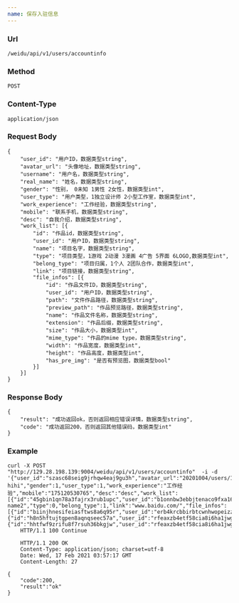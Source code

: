 ```yaml
---
name: 保存入驻信息
---
```

    
### Url
    /weidu/api/v1/users/accountinfo
    
### Method
    POST

### Content-Type
    application/json    

### Request Body

    {
        "user_id": "用户ID，数据类型string",
        "avatar_url": "头像地址，数据类型string",
        "username": "用户名，数据类型string",
        "real_name": "姓名，数据类型string",
        "gender": "性别， 0未知 1男性 2女性，数据类型int",
        "user_type": "用户类型，1独立设计师 2小型工作室，数据类型int",
        "work_experience": "工作经验，数据类型string",
        "mobile": "联系手机，数据类型string",
        "desc": "自我介绍，数据类型string",
        "work_list": [{
            "id": "作品id，数据类型string",
            "user_id": "用户ID，数据类型string",
            "name": "项目名字，数据类型string",
            "type": "项目类型，1游戏 2动漫 3漫画 4广告 5界面 6LOGO,数据类型int",
            "belong_type": "项目归属，1个人 2团队合作，数据类型int",
            "link": "项目链接，数据类型string",
            "file_infos": [{
                "id": "作品文件ID，数据类型string",
                "user_id": "用户ID，数据类型string",
                "path": "文件作品路径，数据类型string",
                "preview_path": "作品预览路径，数据类型string",
                "name": "作品文件名称，数据类型string",
                "extension": "作品后缀，数据类型string",
                "size": "作品大小，数据类型int",
                "mime_type": "作品的mime type，数据类型string",
                "width": "作品宽度，数据类型int",
                "height": "作品高度，数据类型int",
                "has_pre_img": "是否有预览图，数据类型bool"
            }]
        }]
    }

### Response Body 

    {
        "result": "成功返回ok，否则返回相应错误详情，数据类型string",
        "code": "成功返回200，否则返回其他错误码，数据类型int" 
    }

### Example
    
    curl -X POST "http://129.28.198.139:9004/weidu/api/v1/users/accountinfo"  -i -d '{"user_id":"szasc68seig9jrhqw4eaj9gu3h","avatar_url":"20201004/users/123/biinjhnesifeiasftws8a6q95r/jianzhi.jpg","username":"a1356937040","real_name":"realname-hihi","gender":1,"user_type":1,"work_experience":"工作经验","mobile":"175120530765","desc":"desc","work_list":[{"id":"45gbin1qn78a3fajrx3rub1upc","user_id":"b1onnbw3ebbjtenaco9fxa16ke","name":"project name2","type":0,"belong_type":1,"link":"www.baidu.com/","file_infos":[{"id":"biinjhnesifeiasftws8a6q95r","user_id":"erb4krcbbirbtcwnhwopeizz5o","path":"20201004/users/123/biinjhnesifeiasftws8a6q95r/jianzhi.jpg","preview_path":"20201004/users/123/biinjhnesifeiasftws8a6q95r/jianzhi_preview.jpg","name":"jianzhi.jpg","extension":"jpg","size":34348,"mime_type":"image/jpeg","width":500,"height":333,"has_pre_img":true},{"id":"h8n5hftujtgpen8aqnqseec57a","user_id":"rfeaxzb4etf58cia8i6ha1jwgw","path":"20201006/users/rfeaxzb4etf58cia8i6ha1jwgw/h8n5hftujtgpen8aqnqseec57a/.","name":".","extension":"","size":0,"mime_type":""},{"id":"hhtfwf9zrifu8f7rsuh36bkgjw","user_id":"rfeaxzb4etf58cia8i6ha1jwgw","path":"20201006/users/rfeaxzb4etf58cia8i6ha1jwgw/hhtfwf9zrifu8f7rsuh36bkgjw/TOC.ini","name":"TOC.ini","extension":"ini","size":706,"mime_type":""}]}]}'
        HTTP/1.1 100 Continue

        HTTP/1.1 200 OK
        Content-Type: application/json; charset=utf-8
        Date: Wed, 17 Feb 2021 03:57:17 GMT
        Content-Length: 27

    {
        "code":200,
        "result":"ok"
    }


